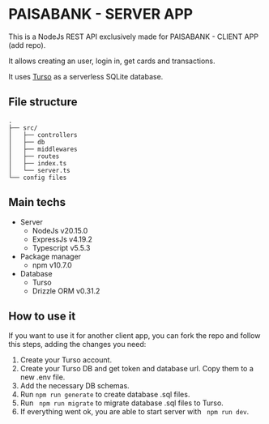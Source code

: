# PAISABANK - SERVER APP
This is a NodeJs REST API exclusively made for PAISABANK - CLIENT APP (add repo).

It allows creating an user, login in, get cards and transactions.

It uses [Turso](https://turso.tech) as a serverless SQLite database.

## File structure
```
.
├── src/
│   ├── controllers
│   ├── db
│   ├── middlewares
│   ├── routes
│   ├── index.ts
│   └── server.ts
└── config files
```

## Main techs
- Server
	- NodeJs v20.15.0
	- ExpressJs v4.19.2
	- Typescript v5.5.3
- Package manager
	- npm v10.7.0
- Database
	- Turso
	- Drizzle ORM v0.31.2

## How to use it
If you want to use it for another client app, you can fork the repo and follow this steps, adding the changes you need:

1. Create your Turso account.
2. Create your Turso DB and get token and database url. Copy them to a new .env file.
3. Add the necessary DB schemas.
4. Run ``` npm run generate ``` to create database .sql files.
5. Run ``` npm run migrate``` to migrate database .sql files to Turso.
6. If everything went ok, you are able to start server with ``` npm run dev```.
